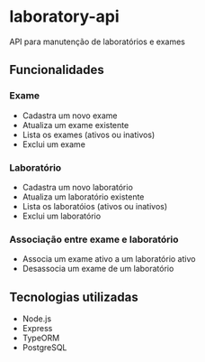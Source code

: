 # laboratory-api
API para manutenção de laboratórios e exames

## Funcionalidades

### Exame
* Cadastra um novo exame
* Atualiza um exame existente
* Lista os exames (ativos ou inativos)
* Exclui um exame

### Laboratório
* Cadastra um novo laboratório
* Atualiza um laboratório existente
* Lista os laboratóios (ativos ou inativos)
* Exclui um laboratório

### Associação entre exame e laboratório
* Associa um exame ativo a um laboratório ativo
* Desassocia um exame de um laboratório

## Tecnologias utilizadas
* Node.js
* Express
* TypeORM
* PostgreSQL
